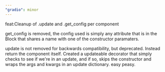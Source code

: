 ```yaml
---
"gradio": minor
---
```


feat:Cleanup of .update and .get_config per component

get_config is removed, the config used is simply any attribute that is in the Block that shares a name with one of the constructor paramaters.

update is not removed for backwards compatibility, but deprecated. Instead return the component itself. Created a updateable decorator that simply checks to see if we're in an update, and if so, skips the constructor and wraps the args and kwargs in an update dictionary. easy peasy.
